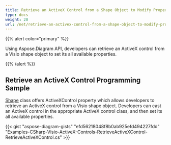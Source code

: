 ```yaml
---
title: Retrieve an ActiveX Control from a Shape Object to Modify Properties
type: docs
weight: 20
url: /net/retrieve-an-activex-control-from-a-shape-object-to-modify-properties/
---
```


{{% alert color="primary" %}} 

Using Aspose.Diagram API, developers can retrieve an ActiveX control from a Visio shape object to set its all available properties.

{{% /alert %}} 
## **Retrieve an ActiveX Control Programming Sample**
[Shape](http://www.aspose.com/api/net/diagram/aspose.diagram/shape) class offers ActiveXControl property which allows developers to retrieve an ActiveX control from a Visio shape object. Developers can cast an ActiveX control in the appropriate ActiveX control class, and then set its all available properties.

{{< gist "aspose-diagram-gists" "efd56218048f8b0ab925efd494227fdd" "Examples-CSharp-Visio-ActiveX-Controls-RetrieveActiveXControl-RetrieveActiveXControl.cs" >}}

